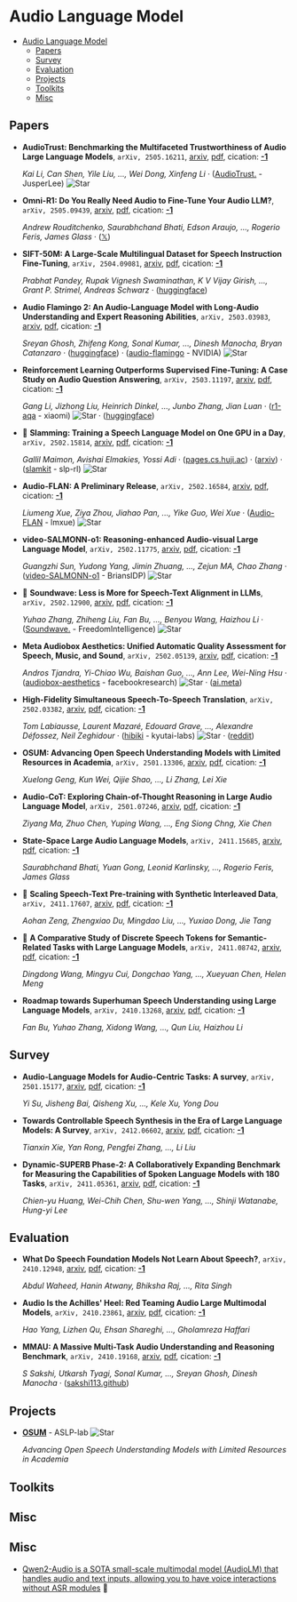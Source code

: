 # Audio Language Model

- [Audio Language Model](#audio-language-model) 
  - [Papers](#papers)
  - [Survey](#survey)
  - [Evaluation](#evaluation)
  - [Projects](#projects)
  - [Toolkits](#toolkits)
  - [Misc](#misc)


## Papers

- **AudioTrust: Benchmarking the Multifaceted Trustworthiness of Audio Large 
  Language Models**, `arXiv, 2505.16211`, [arxiv](http://arxiv.org/abs/2505.16211v1), [pdf](http://arxiv.org/pdf/2505.16211v1.pdf), cication: [**-1**](None) 

	 *Kai Li, Can Shen, Yile Liu, ..., Wei Dong, Xinfeng Li* · ([AudioTrust.](https://github.com/JusperLee/AudioTrust.) - JusperLee) ![Star](https://img.shields.io/github/stars/JusperLee/AudioTrust..svg?style=social&label=Star)
- **Omni-R1: Do You Really Need Audio to Fine-Tune Your Audio LLM?**, `arXiv, 2505.09439`, [arxiv](http://arxiv.org/abs/2505.09439v1), [pdf](http://arxiv.org/pdf/2505.09439v1.pdf), cication: [**-1**](None) 

	 *Andrew Rouditchenko, Saurabhchand Bhati, Edson Araujo, ..., Rogerio Feris, James Glass* · ([𝕏](https://x.com/arouditchenko/status/1922977115856576610))
- **SIFT-50M: A Large-Scale Multilingual Dataset for Speech Instruction 
  Fine-Tuning**, `arXiv, 2504.09081`, [arxiv](http://arxiv.org/abs/2504.09081v2), [pdf](http://arxiv.org/pdf/2504.09081v2.pdf), cication: [**-1**](None) 

	 *Prabhat Pandey, Rupak Vignesh Swaminathan, K V Vijay Girish, ..., Grant P. Strimel, Andreas Schwarz* · ([huggingface](https://huggingface.co/datasets/amazon-agi/SIFT-50M))
- **Audio Flamingo 2: An Audio-Language Model with Long-Audio Understanding 
  and Expert Reasoning Abilities**, `arXiv, 2503.03983`, [arxiv](http://arxiv.org/abs/2503.03983v1), [pdf](http://arxiv.org/pdf/2503.03983v1.pdf), cication: [**-1**](None) 

	 *Sreyan Ghosh, Zhifeng Kong, Sonal Kumar, ..., Dinesh Manocha, Bryan Catanzaro* · ([huggingface](https://huggingface.co/spaces/nvidia/audio-flamingo-2)) · ([audio-flamingo](https://github.com/NVIDIA/audio-flamingo) - NVIDIA) ![Star](https://img.shields.io/github/stars/NVIDIA/audio-flamingo.svg?style=social&label=Star)
- **Reinforcement Learning Outperforms Supervised Fine-Tuning: A Case Study 
  on Audio Question Answering**, `arXiv, 2503.11197`, [arxiv](http://arxiv.org/abs/2503.11197v1), [pdf](http://arxiv.org/pdf/2503.11197v1.pdf), cication: [**-1**](None) 

	 *Gang Li, Jizhong Liu, Heinrich Dinkel, ..., Junbo Zhang, Jian Luan* · ([r1-aqa](https://github.com/xiaomi/r1-aqa) - xiaomi) ![Star](https://img.shields.io/github/stars/xiaomi/r1-aqa.svg?style=social&label=Star) · ([huggingface](https://huggingface.co/mispeech/r1-aqa.))
- 🌟 **Slamming: Training a Speech Language Model on One GPU in a Day**, `arXiv, 2502.15814`, [arxiv](http://arxiv.org/abs/2502.15814v1), [pdf](http://arxiv.org/pdf/2502.15814v1.pdf), cication: [**-1**](None) 

	 *Gallil Maimon, Avishai Elmakies, Yossi Adi* · ([pages.cs.huji.ac](https://pages.cs.huji.ac.il/adiyoss-lab/slamming/)) · ([arxiv](https://arxiv.org/abs/2502.15814)) · ([slamkit](https://github.com/slp-rl/slamkit) - slp-rl) ![Star](https://img.shields.io/github/stars/slp-rl/slamkit.svg?style=social&label=Star)
- **Audio-FLAN: A Preliminary Release**, `arXiv, 2502.16584`, [arxiv](http://arxiv.org/abs/2502.16584v1), [pdf](http://arxiv.org/pdf/2502.16584v1.pdf), cication: [**-1**](None) 

	 *Liumeng Xue, Ziya Zhou, Jiahao Pan, ..., Yike Guo, Wei Xue* · ([Audio-FLAN](https://github.com/lmxue/Audio-FLAN) - lmxue) ![Star](https://img.shields.io/github/stars/lmxue/Audio-FLAN.svg?style=social&label=Star)
- **video-SALMONN-o1: Reasoning-enhanced Audio-visual Large Language Model**, `arXiv, 2502.11775`, [arxiv](http://arxiv.org/abs/2502.11775v1), [pdf](http://arxiv.org/pdf/2502.11775v1.pdf), cication: [**-1**](None) 

	 *Guangzhi Sun, Yudong Yang, Jimin Zhuang, ..., Zejun MA, Chao Zhang* · ([video-SALMONN-o1](https://github.com/BriansIDP/video-SALMONN-o1) - BriansIDP) ![Star](https://img.shields.io/github/stars/BriansIDP/video-SALMONN-o1.svg?style=social&label=Star)
- 🌟 **Soundwave: Less is More for Speech-Text Alignment in LLMs**, `arXiv, 2502.12900`, [arxiv](http://arxiv.org/abs/2502.12900v1), [pdf](http://arxiv.org/pdf/2502.12900v1.pdf), cication: [**-1**](None) 

	 *Yuhao Zhang, Zhiheng Liu, Fan Bu, ..., Benyou Wang, Haizhou Li* · ([Soundwave.](https://github.com/FreedomIntelligence/Soundwave.) - FreedomIntelligence) ![Star](https://img.shields.io/github/stars/FreedomIntelligence/Soundwave..svg?style=social&label=Star)
- **Meta Audiobox Aesthetics: Unified Automatic Quality Assessment for 
  Speech, Music, and Sound**, `arXiv, 2502.05139`, [arxiv](http://arxiv.org/abs/2502.05139v1), [pdf](http://arxiv.org/pdf/2502.05139v1.pdf), cication: [**-1**](None) 

	 *Andros Tjandra, Yi-Chiao Wu, Baishan Guo, ..., Ann Lee, Wei-Ning Hsu* · ([audiobox-aesthetics](https://github.com/facebookresearch/audiobox-aesthetics) - facebookresearch) ![Star](https://img.shields.io/github/stars/facebookresearch/audiobox-aesthetics.svg?style=social&label=Star) · ([ai.meta](https://ai.meta.com/research/publications/meta-audiobox-aesthetics-unified-automatic-quality-assessment-for-speech-music-and-sound/))
- **High-Fidelity Simultaneous Speech-To-Speech Translation**, `arXiv, 2502.03382`, [arxiv](http://arxiv.org/abs/2502.03382v1), [pdf](http://arxiv.org/pdf/2502.03382v1.pdf), cication: [**-1**](None) 

	 *Tom Labiausse, Laurent Mazaré, Edouard Grave, ..., Alexandre Défossez, Neil Zeghidour* · ([hibiki](https://github.com/kyutai-labs/hibiki) - kyutai-labs) ![Star](https://img.shields.io/github/stars/kyutai-labs/hibiki.svg?style=social&label=Star) · ([reddit](https://www.reddit.com/r/LocalLLaMA/comments/1ij35u7/hibiki_by_kyutai_a_simultaneous_speechtospeech/))
- **OSUM: Advancing Open Speech Understanding Models with Limited Resources 
  in Academia**, `arXiv, 2501.13306`, [arxiv](http://arxiv.org/abs/2501.13306v1), [pdf](http://arxiv.org/pdf/2501.13306v1.pdf), cication: [**-1**](None) 

	 *Xuelong Geng, Kun Wei, Qijie Shao, ..., Li Zhang, Lei Xie*
- **Audio-CoT: Exploring Chain-of-Thought Reasoning in Large Audio Language 
  Model**, `arXiv, 2501.07246`, [arxiv](http://arxiv.org/abs/2501.07246v1), [pdf](http://arxiv.org/pdf/2501.07246v1.pdf), cication: [**-1**](None) 

	 *Ziyang Ma, Zhuo Chen, Yuping Wang, ..., Eng Siong Chng, Xie Chen*
- **State-Space Large Audio Language Models**, `arXiv, 2411.15685`, [arxiv](http://arxiv.org/abs/2411.15685v1), [pdf](http://arxiv.org/pdf/2411.15685v1.pdf), cication: [**-1**](None) 

	 *Saurabhchand Bhati, Yuan Gong, Leonid Karlinsky, ..., Rogerio Feris, James Glass*
- 🌟 **Scaling Speech-Text Pre-training with Synthetic Interleaved Data**, `arXiv, 2411.17607`, [arxiv](http://arxiv.org/abs/2411.17607v1), [pdf](http://arxiv.org/pdf/2411.17607v1.pdf), cication: [**-1**](None) 

	 *Aohan Zeng, Zhengxiao Du, Mingdao Liu, ..., Yuxiao Dong, Jie Tang*
- 🌟 **A Comparative Study of Discrete Speech Tokens for Semantic-Related Tasks 
  with Large Language Models**, `arXiv, 2411.08742`, [arxiv](http://arxiv.org/abs/2411.08742v1), [pdf](http://arxiv.org/pdf/2411.08742v1.pdf), cication: [**-1**](None) 

	 *Dingdong Wang, Mingyu Cui, Dongchao Yang, ..., Xueyuan Chen, Helen Meng*
- **Roadmap towards Superhuman Speech Understanding using Large Language 
  Models**, `arXiv, 2410.13268`, [arxiv](http://arxiv.org/abs/2410.13268v1), [pdf](http://arxiv.org/pdf/2410.13268v1.pdf), cication: [**-1**](None)

	 *Fan Bu, Yuhao Zhang, Xidong Wang, ..., Qun Liu, Haizhou Li*

## Survey

- **Audio-Language Models for Audio-Centric Tasks: A survey**, `arXiv, 2501.15177`, [arxiv](http://arxiv.org/abs/2501.15177v1), [pdf](http://arxiv.org/pdf/2501.15177v1.pdf), cication: [**-1**](None) 

	 *Yi Su, Jisheng Bai, Qisheng Xu, ..., Kele Xu, Yong Dou*
- **Towards Controllable Speech Synthesis in the Era of Large Language 
  Models: A Survey**, `arXiv, 2412.06602`, [arxiv](http://arxiv.org/abs/2412.06602v1), [pdf](http://arxiv.org/pdf/2412.06602v1.pdf), cication: [**-1**](None) 

	 *Tianxin Xie, Yan Rong, Pengfei Zhang, ..., Li Liu*
- **Dynamic-SUPERB Phase-2: A Collaboratively Expanding Benchmark for 
  Measuring the Capabilities of Spoken Language Models with 180 Tasks**, `arXiv, 2411.05361`, [arxiv](http://arxiv.org/abs/2411.05361v1), [pdf](http://arxiv.org/pdf/2411.05361v1.pdf), cication: [**-1**](None) 

	 *Chien-yu Huang, Wei-Chih Chen, Shu-wen Yang, ..., Shinji Watanabe, Hung-yi Lee*

## Evaluation

- **What Do Speech Foundation Models Not Learn About Speech?**, `arXiv, 2410.12948`, [arxiv](http://arxiv.org/abs/2410.12948v1), [pdf](http://arxiv.org/pdf/2410.12948v1.pdf), cication: [**-1**](None) 

	 *Abdul Waheed, Hanin Atwany, Bhiksha Raj, ..., Rita Singh*
- **Audio Is the Achilles' Heel: Red Teaming Audio Large Multimodal Models**, `arXiv, 2410.23861`, [arxiv](http://arxiv.org/abs/2410.23861v1), [pdf](http://arxiv.org/pdf/2410.23861v1.pdf), cication: [**-1**](None) 

	 *Hao Yang, Lizhen Qu, Ehsan Shareghi, ..., Gholamreza Haffari*
- **MMAU: A Massive Multi-Task Audio Understanding and Reasoning Benchmark**, `arXiv, 2410.19168`, [arxiv](http://arxiv.org/abs/2410.19168v1), [pdf](http://arxiv.org/pdf/2410.19168v1.pdf), cication: [**-1**](None) 

	 *S Sakshi, Utkarsh Tyagi, Sonal Kumar, ..., Sreyan Ghosh, Dinesh Manocha* · ([sakshi113.github](https://sakshi113.github.io/mmau_homepage/))

## Projects

- [**OSUM**](https://github.com/ASLP-lab/OSUM) - ASLP-lab ![Star](https://img.shields.io/github/stars/ASLP-lab/OSUM.svg?style=social&label=Star) 

	 *Advancing Open Speech Understanding Models with Limited Resources in Academia*

## Toolkits


## Misc
## Misc
- [Qwen2-Audio is a SOTA small-scale multimodal model (AudioLM) that handles audio and text inputs, allowing you to have voice interactions without ASR modules](https://huggingface.co/NexaAIDev/Qwen2-Audio-7B-GGUF)  🤗 
